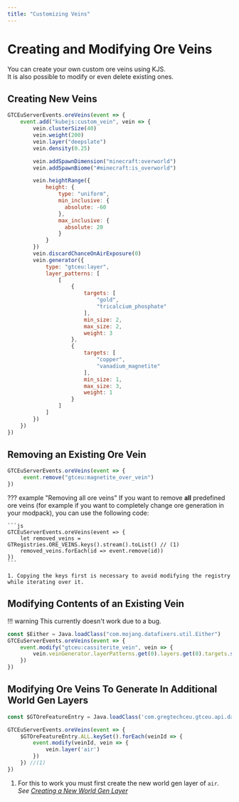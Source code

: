 ```yaml
---
title: "Customizing Veins"
---
```



# Creating and Modifying Ore Veins

You can create your own custom ore veins using KJS.  
It is also possible to modify or even delete existing ones.


## Creating New Veins

```js title="server_scripts/custom_ore_vein.js"
GTCEuServerEvents.oreVeins(event => {
    event.add("kubejs:custom_vein", vein => {
        vein.clusterSize(40)
        vein.weight(200)
        vein.layer("deepslate")
        vein.density(0.25)

        vein.addSpawnDimension("minecraft:overworld")
        vein.addSpawnBiome("#minecraft:is_overworld")

        vein.heightRange({
            height: {
                type: "uniform",
                min_inclusive: {
                  absolute: -60
                },
                max_inclusive: {
                  absolute: 20
                }
            }
        })
        vein.discardChanceOnAirExposure(0)
        vein.generator({
            type: "gtceu:layer",
            layer_patterns: [
                [
                    {
                        targets: [
                            "gold",
                            "tricalcium_phosphate"
                        ],
                        min_size: 2,
                        max_size: 2,
                        weight: 3
                    },
                    {
                        targets: [
                            "copper",
                            "vanadium_magnetite"
                        ],
                        min_size: 1,
                        max_size: 3,
                        weight: 1
                    }
                ]
            ]
        })
    })
})
```


## Removing an Existing Ore Vein

```js title="server_scripts/remove_ore_vein.js"
GTCEuServerEvents.oreVeins(event => {
     event.remove("gtceu:magnetite_over_vein") 
})
```


??? example "Removing all ore veins"
    If you want to remove **all** predefined ore veins (for example if you want to completely change ore generation
    in your modpack), you can use the following code:

    ```js
    GTCEuServerEvents.oreVeins(event => {
        let removed_veins = GTRegistries.ORE_VEINS.keys().stream().toList() // (1)
        removed_veins.forEach(id => event.remove(id))
    })
    ```

    1. Copying the keys first is necessary to avoid modifying the registry while iterating over it.


## Modifying Contents of an Existing Vein

!!! warning
    This currently doesn't work due to a bug.

```js title="modify_ore_vein.js"
const $Either = Java.loadClass("com.mojang.datafixers.util.Either")
GTCEuServerEvents.oreVeins(event => {
    event.modify("gtceu:cassiterite_vein", vein => {
        vein.veinGenerator.layerPatterns.get(0).layers.get(0).targets.set(0, $Either.right(GTMaterials.get('diamond')))
    })
})
```


## Modifying Ore Veins To Generate In Additional World Gen Layers

```js title="ore_vein_modify_worl_gen_layers.js"
const $GTOreFeatureEntry = Java.loadClass('com.gregtechceu.gtceu.api.data.worldgen.GTOreFeatureEntry')

GTCEuServerEvents.oreVeins(event => {
    $GTOreFeatureEntry.ALL.keySet().forEach(veinId => {
        event.modify(veinId, vein => {
            vein.layer('air')
        })
    }) //(1)
})
```

1. For this to work you must first create the new world gen layer of `air`.  
   _See [Creating a New World Gen Layer](./03-Layers-and-Dimensions.md#creating-a-new-world-gen-layer)_
